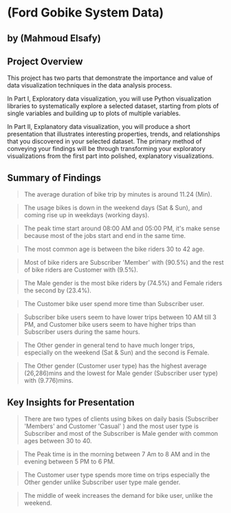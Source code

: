 # (Ford Gobike System Data)
## by (Mahmoud Elsafy)


## Project Overview
This project has two parts that demonstrate the importance and value of data visualization techniques in the data analysis process.

In Part I, Exploratory data visualization, you will use Python visualization libraries to systematically explore a selected dataset, starting from plots of single variables and building up to plots of multiple variables.

In Part II, Explanatory data visualization, you will produce a short presentation that illustrates interesting properties, trends, and relationships that you discovered in your selected dataset. The primary method of conveying your findings will be through transforming your exploratory visualizations from the first part into polished, explanatory visualizations.

## Summary of Findings

> The average duration of bike trip by minutes is around 11.24 (Min).

> The usage bikes is down in the weekend days (Sat & Sun), and coming rise up in weekdays (working days).

> The peak time start around 08:00 AM and 05:00 PM, it's make sense because most of the jobs start and end in the same time.

> The most common age is between the bike riders 30 to 42 age.

> Most of bike riders are Subscriber 'Member' with (90.5%) and the rest of bike riders are Customer with (9.5%).

> The Male gender is the most bike riders by (74.5%) and Female riders the second by (23.4%).

> The Customer bike user spend more time than Subscriber user.

> Subscriber bike users seem to have lower trips between 10 AM till 3 PM, and Customer bike users seem to have higher trips than Subscriber users during the same hours.

> The Other gender in general tend to have much longer trips, especially on the weekend (Sat & Sun) and the second is Female.

>The Other gender (Customer user type) has the highest average (26,286)mins and the lowest for Male gender (Subscriber user type) with (9.776)mins.

## Key Insights for Presentation

> There are two types of clients using bikes on daily basis (Subscriber 'Members' and Customer 'Casual' ) and the most user type is Subscriber and most of the Subscriber is Male gender with common ages between 30 to 40.

> The Peak time is in the morning between 7 Am to 8 AM and in the evening between 5 PM to 6 PM.

> The Customer user type spends more time on trips especially the Other gender unlike Subscriber user type male gender.

> The middle of week increases the demand for bike user, unlike the weekend.
